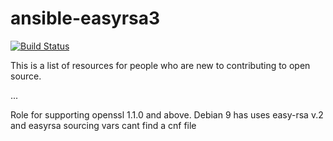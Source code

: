 # ansible-easyrsa3
[![Build Status](https://travis-ci.org/freeCodeCamp/how-to-contribute-to-open-source.svg?branch=master)](https://travis-ci.org/freeCodeCamp/how-to-contribute-to-open-source)

This is a list of resources for people who are new to contributing to open source.

...

Role for supporting openssl 1.1.0 and above. Debian 9 has uses easy-rsa v.2 and easyrsa sourcing vars cant find a cnf file
